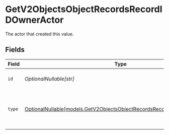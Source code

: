 # GetV2ObjectsObjectRecordsRecordIDOwnerActor

The actor that created this value.


## Fields

| Field                                                                                                                                    | Type                                                                                                                                     | Required                                                                                                                                 | Description                                                                                                                              |
| ---------------------------------------------------------------------------------------------------------------------------------------- | ---------------------------------------------------------------------------------------------------------------------------------------- | ---------------------------------------------------------------------------------------------------------------------------------------- | ---------------------------------------------------------------------------------------------------------------------------------------- |
| `id`                                                                                                                                     | *OptionalNullable[str]*                                                                                                                  | :heavy_minus_sign:                                                                                                                       | An ID to identify the actor.                                                                                                             |
| `type`                                                                                                                                   | [OptionalNullable[models.GetV2ObjectsObjectRecordsRecordIDOwnerActorType]](../models/getv2objectsobjectrecordsrecordidowneractortype.md) | :heavy_minus_sign:                                                                                                                       | The type of actor. [Read more information on actor types here](/docs/actors).                                                            |